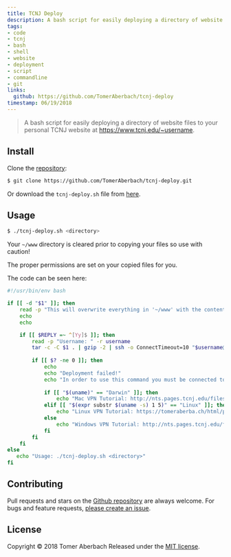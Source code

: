 ```yaml
---
title: TCNJ Deploy
description: A bash script for easily deploying a directory of website files to your personal TCNJ website.
tags:
- code
- tcnj
- bash
- shell
- website
- deployment
- script
- commandline
- git
links:
  github: https://github.com/TomerAberbach/tcnj-deploy
timestamp: 06/19/2018
---
```

> A bash script for easily deploying a directory of website files to your personal TCNJ website at https://www.tcnj.edu/~username.

## Install

Clone the [repository](https://github.com/TomerAberbach/tcnj-deploy):

```sh
$ git clone https://github.com/TomerAberbach/tcnj-deploy.git
```

Or download the `tcnj-deploy.sh` file from [here](https://raw.githubusercontent.com/TomerAberbach/tcnj-deploy/master/tcnj-deploy.sh).

## Usage

```sh
$ ./tcnj-deploy.sh <directory>
```

Your `~/www` directory is cleared prior to copying your files so use with caution!

The proper permissions are set on your copied files for you.

The code can be seen here:
```bash
#!/usr/bin/env bash

if [[ -d "$1" ]]; then
    read -p "This will overwrite everything in '~/www' with the contents of '$1'. Continue? (y/n) " -n 1 -r
    echo
    echo

    if [[ $REPLY =~ ^[Yy]$ ]]; then
        read -p "Username: " -r username
        tar -c -C $1 . | gzip -2 | ssh -o ConnectTimeout=10 "$username@beauty.tcnj.edu" "rm -rf ~/www > /dev/null; mkdir -p ~/www; tar -zx -C ~/www; cd ~/www; find -type d -exec chmod 755 {} \;; find -type f -exec chmod 644 {} \;; echo; echo \"Deployment successful!\""
        
        if [[ $? -ne 0 ]]; then
            echo
            echo "Deployment failed!"
            echo "In order to use this command you must be connected to the TCNJ network or using a VPN."
            
            if [[ "$(uname)" == "Darwin" ]]; then
                echo "Mac VPN Tutorial: http://nts.pages.tcnj.edu/files/2014/08/PAN-VPN-Instructions.pdf"
            elif [[ "$(expr substr $(uname -s) 1 5)" == "Linux" ]]; then
                echo "Linux VPN Tutorial: https://tomeraberba.ch/html/post/tcnj-linux-vpn.html"
            else
                echo "Windows VPN Tutorial: http://nts.pages.tcnj.edu/files/2014/08/PAN-VPN-Instructions.pdf"
            fi
        fi
    fi
else
   echo "Usage: ./tcnj-deploy.sh <directory>"
fi
```

## Contributing

Pull requests and stars on the [Github repository](https://github.com/TomerAberbach/tcnj-deploy) are always welcome. For bugs and feature requests, [please create an issue](https://github.com/TomerAberbach/tcnj-deploy/issues/new).

## License

Copyright © 2018 Tomer Aberbach
Released under the [MIT license](https://github.com/TomerAberbach/tcnj-deploy/blob/master/LICENSE).